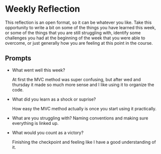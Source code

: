 # Weekly Reflection
This reflection is an open format, so it can be whatever you like. Take this opportunity to write a bit on some of the things you have learned this week, or some of the things that you are still struggling with, identify some challenges you had at the beginning of the week that you were able to overcome, or just generally how you are feeling at this point in the course.

## Prompts
- What went well this week?

    At first the MVC method was super confusing, but after wed and thursday it made so much more sense and I like using it to organize the code.

- What did you learn as a shock or suprise?

    How easy the MVC method actually is once you start using it practically.

- What are you struggling with?
    Naming conventions and making sure everything is linked up.

- What would you count as a victory?

    Finishing the checkpoint and feeling like I have a good understanding of it.